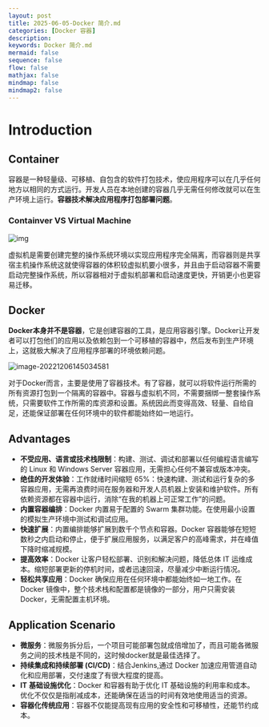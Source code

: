 ```yaml
---
layout: post
title: 2025-06-05-Docker 简介.md
categories: [Docker 容器]
description: 
keywords: Docker 简介.md
mermaid: false
sequence: false
flow: false
mathjax: false
mindmap: false
mindmap2: false
---
```

# Introduction

## Container

容器是一种轻量级、可移植、自包含的软件打包技术，使应用程序可以在几乎任何地方以相同的方式运行。开发人员在本地创建的容器几乎无需任何修改就可以在生产环境上运行。**容器技术解决应用程序打包部署问题**。



### Containver VS Virtual Machine

![img](https://oss.xubighead.top/oss/image/202506/1930508250534481922.jpg)



虚拟机是需要创建完整的操作系统环境以实现应用程序完全隔离，而容器则是共享宿主机操作系统这就使得容器的体积较虚拟机要小很多，并且由于启动容器不需要启动完整操作系统，所以容器相对于虚拟机部署和启动速度更快，开销更小也更容易迁移。



## Docker

**Docker本身并不是容器**，它是创建容器的工具，是应用容器引擎。Docker让开发者可以打包他们的应用以及依赖包到一个可移植的容器中，然后发布到生产环境上，这就极大解决了应用程序部署的环境依赖问题。

![image-20221206145034581](https://oss.xubighead.top/oss/image/202506/1930508268402216962.jpg)

对于Docker而言，主要是使用了容器技术。有了容器，就可以将软件运行所需的所有资源打包到一个隔离的容器中。容器与虚拟机不同，不需要捆绑一整套操作系统，只需要软件工作所需的库资源和设置。系统因此而变得高效、轻量、自给自足，还能保证部署在任何环境中的软件都能始终如一地运行。



## Advantages

- **不受应用、语言或技术栈限制**：构建、测试、调试和部署以任何编程语言编写的 Linux 和 Windows Server 容器应用，无需担心任何不兼容或版本冲突。
- **绝佳的开发体验**：工作就绪时间缩短 65%：快速构建、测试和运行复杂的多容器应用，无需再浪费时间在服务器和开发人员机器上安装和维护软件。所有依赖资源都在容器中运行，消除“在我的机器上可正常工作”的问题。
- **内置容器编排**：Docker 内置易于配置的 Swarm 集群功能。在使用最小设置的模拟生产环境中测试和调试应用。
- **快速扩展**：内置编排能够扩展到数千个节点和容器。Docker 容器能够在短短数秒之内启动和停止，便于扩展应用服务，以满足客户的高峰需求，并在峰值下降时缩减规模。
- **提高效率**：Docker 让客户轻松部署、识别和解决问题，降低总体 IT 运维成本。缩短部署更新的停机时间，或者迅速回滚，尽量减少中断运行情况。
- **轻松共享应用**：Docker 确保应用在任何环境中都能始终如一地工作。在 Docker 镜像中，整个技术栈和配置都是镜像的一部分，用户只需安装 Docker，无需配置主机环境。



## Application Scenario

- **微服务**：微服务拆分后，一个项目可能部署包就成倍增加了，而且可能各微服务之间的技术栈是不同的，这时候docker就是最佳选择了。
- **持续集成和持续部署 (CI/CD)**：结合Jenkins,通过 Docker 加速应用管道自动化和应用部署，交付速度了有很大程度的提高。
- **IT** **基础设施优化**：Docker 和容器有助于优化 IT 基础设施的利用率和成本。优化不仅仅是指削减成本，还能确保在适当的时间有效地使用适当的资源。
- **容器化传统应用**：容器不仅能提高现有应用的安全性和可移植性，还能节约成本。